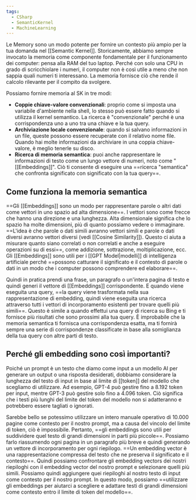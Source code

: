 ```yaml
---
tags:
  - CSharp
  - SemanticKernel
  - MachineLearning
---
```

Le Memory sono un modo potente per fornire un contesto più ampio per la tua domanda nel [[Semantic Kernel]].
Storicamente, abbiamo sempre invocato la memoria come componente fondamentale per il funzionamento dei computer: pensa alla RAM del tuo laptop. Perché con solo una CPU in grado di scricchiolare i numeri, il computer non è così utile a meno che non sappia quali numeri ti interessano.
La memoria fornisce ciò che rende il calcolo rilevante per il compito da svolgere.

Possiamo fornire memoria al SK in tre modi:
* **Coppie chiave-valore convenzionali**: proprio come si imposta una variabile d'ambiente nella shell, lo stesso può essere fatto quando si utilizza il kernel semantico. La ricerca è "convenzionale" perché è una corrispondenza uno a uno tra una chiave e la tua query.
* **Archiviazione locale convenzionale**: quando si salvano informazioni in un file, queste possono essere recuperate con il relativo nome file. Quando hai molte informazioni da archiviare in una coppia chiave-valore, è meglio tenerle su disco.
* **Ricerca di memoria semantica**: puoi anche rappresentare le informazioni di testo come un lungo vettore di numeri, noto come "[[Embeddings]]". Ciò ti consente di eseguire una ==ricerca "semantica" che confronta significato con significato con la tua query==.

## Come funziona la memoria semantica

==Gli [[Embeddings]] sono un modo per rappresentare parole o altri dati come vettori in uno spazio ad alta dimensione==.
I vettori sono come frecce che hanno una direzione e una lunghezza. Alta dimensionale significa che lo spazio ha molte dimensioni, più di quanto possiamo vedere o immaginare.
==L'idea è che parole o dati simili avranno vettori simili e parole o dati diversi avranno vettori diversi (vedi [[Cosine Similarity]]). Questo ci aiuta a misurare quanto siano correlati o non correlati e anche a eseguire operazioni su di essi==, come addizione, sottrazione, moltiplicazione, ecc.
Gli [[Embeddings]] sono utili per i [[GPT Model|modelli]] di intelligenza artificiale perché ==possono catturare il significato e il contesto di parole o dati in un modo che i computer possono comprendere ed elaborare==.

Quindi in pratica prendi una frase, un paragrafo o un'intera pagina di testo e quindi generi il vettore di [[Embeddings]] corrispondente.
E quando viene eseguita una query, ==la query viene trasformata nella sua rappresentazione di embedding, quindi viene eseguita una ricerca attraverso tutti i vettori di incorporamento esistenti per trovare quelli più simili==.
Questo è simile a quando effettui una query di ricerca su Bing e ti fornisce più risultati che sono prossimi alla tua query. È improbabile che la memoria semantica ti fornisca una corrispondenza esatta, ma ti fornirà sempre una serie di corrispondenze classificate in base alla somiglianza della tua query con altre parti di testo.

## Perché gli embedding sono così importanti?

Poiché un prompt è un testo che diamo come input a un modello AI per generare un output o una risposta desiderati, dobbiamo considerare la lunghezza del testo di input in base al limite di [[token]] del modello che scegliamo di utilizzare. Ad esempio, GPT-4 può gestire fino a 8.192 token per input, mentre GPT-3 può gestire solo fino a 4.096 token. Ciò significa che i testi più lunghi del limite del token del modello non si adatteranno e potrebbero essere tagliati o ignorati.

Sarebbe bello se potessimo utilizzare un intero manuale operativo di 10.000 pagine come contesto per il nostro prompt, ma a causa del vincolo del limite di token, ciò è impossibile.
Pertanto, ==gli embeddings sono utili per suddividere quel testo di grandi dimensioni in parti più piccole==.
Possiamo farlo riassumendo ogni pagina in un paragrafo più breve e quindi generando un vettore di incorporamento per ogni riepilogo. ==Un embedding vector è una rappresentazione compressa del testo che ne preserva il significato e il contesto==.
Quindi possiamo confrontare gli embedding vectors dei nostri riepiloghi con il embedding vector del nostro prompt e selezionare quelli più simili.
Possiamo quindi aggiungere quei riepiloghi al nostro testo di input come contesto per il nostro prompt. In questo modo, possiamo ==utilizzare gli embeddings per aiutarci a scegliere e adattare testi di grandi dimensioni come contesto entro il limite di token del modello==.